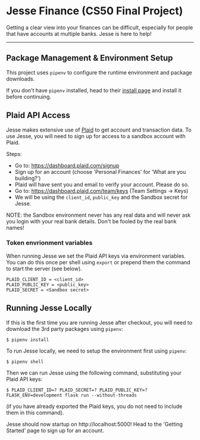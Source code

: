 # Jesse Finance (CS50 Final Project)

Getting a clear view into your finances can be difficult, especially for people that have accounts at multiple banks. Jesse is here to help!

-----

## Package Management & Environment Setup

This project uses ``pipenv`` to configure the runtime environment and package downloads. 

If you don't have ``pipenv`` installed, head to their [install page](https://pipenv-fork.readthedocs.io/en/latest/#install-pipenv-today) and install it before continuing. 

## Plaid API Access

Jesse makes extensive use of [Plaid](http://plaid.com/) to get account and transaction data. To use Jesse, you will need to sign up for access to a sandbox account with Plaid. 

Steps:

* Go to: https://dashboard.plaid.com/signup
* Sign up for an account (choose 'Personal Finances' for 'What are you building?')
* Plaid will have sent you and email to verify your account. Please do so. 
* Go to: https://dashboard.plaid.com/team/keys (Team Settings -> Keys)
* We will be using the `client_id`, `public_key` and the Sandbox secret for Jesse.

NOTE: the Sandbox environment never has any real data and will never ask you login with your real bank details. Don't be fooled by the real bank names!

### Token envrionment variables

When running Jesse we set the Plaid API keys via environment variables. You can do this once per shell using `export` or prepend them the command to start the server (see below). 

    PLAID_CLIENT_ID = <client_id>
    PLAID_PUBLIC_KEY = <public_key>
    PLAID_SECRET = <Sandbox secret>

## Running Jesse Locally

If this is the first time you are running Jesse after checkout, you will need to download the 3rd party packages using `pipenv`:

    $ pipenv install

To run Jesse locally, we need to setup the environment first using `pipenv`:

    $ pipenv shell

Then we can run Jesse using the following command, substituting your Plaid API keys:

    $ PLAID_CLIENT_ID=? PLAID_SECRET=? PLAID_PUBLIC_KEY=? FLASK_ENV=development flask run --without-threads

(if you have already exported the Plaid keys, you do not need to include them in this command). 

Jesse should now startup on http://localhost:5000! Head to the 'Getting Started' page to sign up for an account. 
